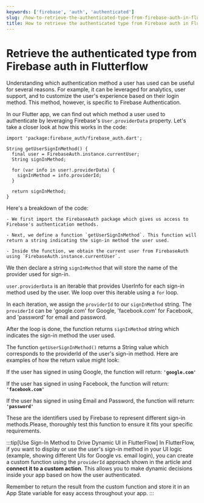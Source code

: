 ```yaml
---
keywords: ['firebase', 'auth', 'authenticated']
slug: /how-to-retrieve-the-authenticated-type-from-firebase-auth-in-flutterflow
title: How to retrieve the authenticated type from Firebase auth in Flutterflow
---
```

# Retrieve the authenticated type from Firebase auth in Flutterflow

Understanding which authentication method a user has used can be useful for several reasons. For example, it can be leveraged for analytics, user support, and to customize the user's experience based on their login method. This method, however, is specific to Firebase Authentication.​

In our Flutter app, we can find out which method a user used to authenticate by leveraging Firebase's `User.providerData` property. Let's take a closer look at how this works in the code:

```
import 'package:firebase_auth/firebase_auth.dart';

String getUserSignInMethod() {
  final user = FirebaseAuth.instance.currentUser;
  String signInMethod;

  for (var info in user!.providerData) {
    signInMethod = info.providerId;
  }

  return signInMethod;
}

```

Here's a breakdown of the code:

    - We first import the FirebaseAuth package which gives us access to Firebase's authentication methods.

    - Next, we define a function `getUserSignInMethod`. This function will return a string indicating the sign-in method the user used.

    - Inside the function, we obtain the current user from FirebaseAuth using `FirebaseAuth.instance.currentUser`.

We then declare a string `signInMethod` that will store the name of the provider used for sign-in.

`user.providerData` is an iterable that provides UserInfo for each sign-in method used by the user. We loop over this iterable using a `for` loop.

In each iteration, we assign the `providerId` to our `signInMethod` string. The `providerId` can be 'google.com' for Google, 'facebook.com' for Facebook, and 'password' for email and password.

After the loop is done, the function returns `signInMethod` string which indicates the sign-in method the user used.

The function `getUserSignInMethod()` returns a String value which corresponds to the providerId of the user's sign-in method.
Here are examples of how the return value might look:

If the user has signed in using Google, the function will return: **`'google.com'`**

If the user has signed in using Facebook, the function will return: **`'facebook.com'`**

If the user has signed in using Email and Password, the function will return: **`'password'`**

These are the identifiers used by Firebase to represent different sign-in methods.Please, thoroughly test this function to ensure it fits your specific requirements.

:::tip[Use Sign-In Method to Drive Dynamic UI in FlutterFlow]
In FlutterFlow, if you want to display or use the user's sign-in method in your UI logic (example, showing different UIs for Google vs. email login), you can create a custom function using the `providerId` approach shown in the article and **connect it to a custom action**. This allows you to make dynamic decisions inside your app based on how the user authenticated.

Remember to return the result from the custom function and store it in an App State variable for easy access throughout your app.
:::


